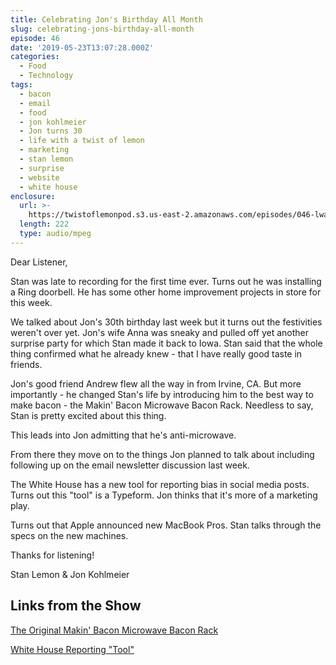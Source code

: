 ```yaml
---
title: Celebrating Jon's Birthday All Month
slug: celebrating-jons-birthday-all-month
episode: 46
date: '2019-05-23T13:07:28.000Z'
categories:
  - Food
  - Technology
tags:
  - bacon
  - email
  - food
  - jon kohlmeier
  - Jon turns 30
  - life with a twist of lemon
  - marketing
  - stan lemon
  - surprise
  - website
  - white house
enclosure:
  url: >-
    https://twistoflemonpod.s3.us-east-2.amazonaws.com/episodes/046-lwatol-20190523.mp3
  length: 222
  type: audio/mpeg
---
```


Dear Listener,

Stan was late to recording for the first time ever. Turns out he was installing a Ring doorbell. He has some other home improvement projects in store for this week.

We talked about Jon's 30th birthday last week but it turns out the festivities weren't over yet. Jon's wife Anna was sneaky and pulled off yet another surprise party for which Stan made it back to Iowa. Stan said that the whole thing confirmed what he already knew - that I have really good taste in friends.

Jon's good friend Andrew flew all the way in from Irvine, CA. But more importantly - he changed Stan's life by introducing him to the best way to make bacon - the Makin' Bacon Microwave Bacon Rack. Needless to say, Stan is pretty excited about this thing.

This leads into Jon admitting that he's anti-microwave.

From there they move on to the things Jon planned to talk about including following up on the email newsletter discussion last week.

The White House has a new tool for reporting bias in social media posts. Turns out this "tool" is a Typeform. Jon thinks that it's more of a marketing play.

Turns out that Apple announced new MacBook Pros. Stan talks through the specs on the new machines.

Thanks for listening!

Stan Lemon & Jon Kohlmeier

## Links from the Show

[The Original Makin' Bacon Microwave Bacon Rack](https://amzn.to/2Mfnna2)

[White House Reporting "Tool"](https://www.theverge.com/2019/5/15/18626785/white-house-trump-censorsip-tool-twitter-instagram-facebook-conservative-bias-social-media)
